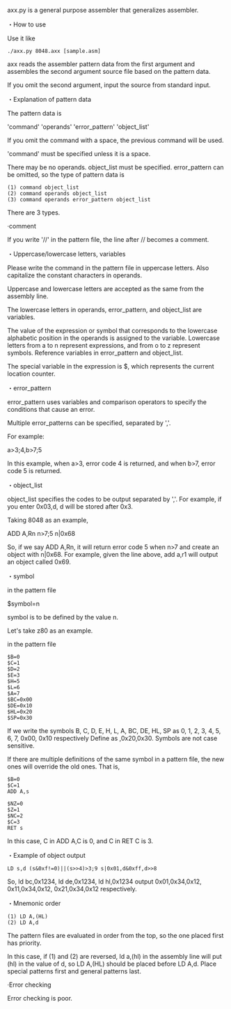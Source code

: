 axx.py is a general purpose assembler that generalizes assembler.

・How to use

Use it like 
```
./axx.py 8048.axx [sample.asm]
```

axx reads the assembler pattern data from the first argument and assembles the second argument source file based on the pattern data.

If you omit the second argument, input the source from standard input.

・Explanation of pattern data

The pattern data is

'command' 'operands' 'error_pattern' 'object_list'

If you omit the command with a space, the previous command will be used.

'command' must be specified unless it is a space.

There may be no operands. object_list must be specified. error_pattern can be omitted, so the type of pattern data is

```
(1) command object_list
(2) command operands object_list
(3) command operands error_pattern object_list
```
There are 3 types.

·comment

If you write '//' in the pattern file, the line after // becomes a comment.

・Uppercase/lowercase letters, variables

Please write the command in the pattern file in uppercase letters. Also capitalize the constant characters in operands.

Uppercase and lowercase letters are accepted as the same from the assembly line.

The lowercase letters in operands, error_pattern, and object_list are variables.

The value of the expression or symbol that corresponds to the lowercase alphabetic position in the operands is assigned to the variable. Lowercase letters from a to n represent expressions, and from o to z represent symbols. Reference variables in error_pattern and object_list.

The special variable in the expression is $, which represents the current location counter.

・error_pattern

error_pattern uses variables and comparison operators to specify the conditions that cause an error.

Multiple error_patterns can be specified, separated by ','.

For example:

a>3;4,b>7;5

In this example, when a>3, error code 4 is returned, and when b>7, error code 5 is returned.

・object_list

object_list specifies the codes to be output separated by ','. For example, if you enter 0x03,d, d will be stored after 0x3.

Taking 8048 as an example,

ADD A,Rn n>7;5 n|0x68

So, if we say ADD A,Rn, it will return error code 5 when n>7 and create an object with n|0x68. For example, given the line above, add a,r1 will output an object called 0x69.

・symbol

in the pattern file

$symbol=n

symbol is to be defined by the value n.

Let's take z80 as an example.

in the pattern file

```
$B=0
$C=1
$D=2
$E=3
$H=5
$L=6
$A=7
$BC=0x00
$DE=0x10
$HL=0x20
$SP=0x30
```

If we write the symbols B, C, D, E, H, L, A, BC, DE, HL, SP as 0, 1, 2, 3, 4, 5, 6, 7, 0x00, 0x10 respectively Define as ,0x20,0x30. Symbols are not case sensitive.

If there are multiple definitions of the same symbol in a pattern file, the new ones will override the old ones. That is,

```
$B=0
$C=1
ADD A,s

$NZ=0
$Z=1
$NC=2
$C=3
RET s
```

In this case, C in ADD A,C is 0, and C in RET C is 3.

・Example of object output

```
LD s,d (s&0xf!=0)||(s>>4)>3;9 s|0x01,d&0xff,d>>8
```

So, ld bc,0x1234, ld de,0x1234, ld hl,0x1234 output 0x01,0x34,0x12, 0x11,0x34,0x12, 0x21,0x34,0x12 respectively.

・Mnemonic order

```
(1) LD A,(HL)
(2) LD A,d
```

The pattern files are evaluated in order from the top, so the one placed first has priority.

In this case, if (1) and (2) are reversed, ld a,(hl) in the assembly line will put (hl) in the value of d, so LD A,(HL) should be placed before LD A,d. Place special patterns first and general patterns last.

·Error checking

Error checking is poor.
